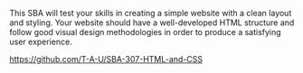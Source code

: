 This SBA will test your skills in creating a simple website with a clean layout and styling. Your website should have a well-developed HTML structure and follow good visual design methodologies in order to produce a satisfying user experience.

https://github.com/T-A-U/SBA-307-HTML-and-CSS